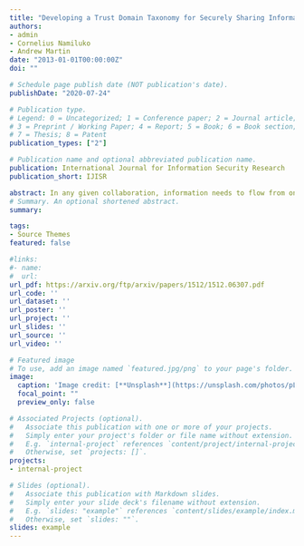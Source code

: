 ```yaml
---
title: "Developing a Trust Domain Taxonomy for Securely Sharing Information Among Others"
authors:
- admin
- Cornelius Namiluko
- Andrew Martin
date: "2013-01-01T00:00:00Z"
doi: ""

# Schedule page publish date (NOT publication's date).
publishDate: "2020-07-24"

# Publication type.
# Legend: 0 = Uncategorized; 1 = Conference paper; 2 = Journal article;
# 3 = Preprint / Working Paper; 4 = Report; 5 = Book; 6 = Book section;
# 7 = Thesis; 8 = Patent
publication_types: ["2"]

# Publication name and optional abbreviated publication name.
publication: International Journal for Information Security Research
publication_short: IJISR

abstract: In any given collaboration, information needs to flow from one participant to another. While participants may be interested in sharing information with one another, it is often necessary for them to establish the impact of sharing certain kinds of information. This is because certain information could have detrimental effects when it ends up in wrong hands. For this reason, any would-be participant in a collaboration may need to establish the guarantees that the collaboration provides, in terms of protecting sensitive information, before joining the collaboration as well as evaluating the impact of sharing a given piece of information with a given set of entities. The concept of a trust domains aims at managing trust-related issues in information sharing. It is essential for enabling efficient collaborations. Therefore, this research attempts to develop a taxonomy for trust domains with measurable trust characteristics, which provides security-enhanced, distributed containers for the next generation of composite electronic services for supporting collaboration and data exchange within and across multiple organisations. Then the developed taxonomy is applied to possible scenarios (eg Health Care Service Scenario and ConfiChair Scenario), in which the concept of trust domains could be useful.
# Summary. An optional shortened abstract.
summary: 

tags:
- Source Themes
featured: false

#links:
#- name: 
#  url: 
url_pdf: https://arxiv.org/ftp/arxiv/papers/1512/1512.06307.pdf
url_code: ''
url_dataset: ''
url_poster: ''
url_project: ''
url_slides: ''
url_source: ''
url_video: ''

# Featured image
# To use, add an image named `featured.jpg/png` to your page's folder. 
image:
  caption: 'Image credit: [**Unsplash**](https://unsplash.com/photos/pLCdAaMFLTE)'
  focal_point: ""
  preview_only: false

# Associated Projects (optional).
#   Associate this publication with one or more of your projects.
#   Simply enter your project's folder or file name without extension.
#   E.g. `internal-project` references `content/project/internal-project/index.md`.
#   Otherwise, set `projects: []`.
projects:
- internal-project

# Slides (optional).
#   Associate this publication with Markdown slides.
#   Simply enter your slide deck's filename without extension.
#   E.g. `slides: "example"` references `content/slides/example/index.md`.
#   Otherwise, set `slides: ""`.
slides: example
---
```



